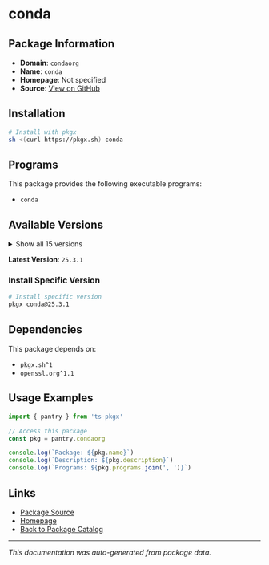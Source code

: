 # conda

>

## Package Information

- **Domain**: `condaorg`
- **Name**: `conda`
- **Homepage**: Not specified
- **Source**: [View on GitHub](https://github.com/pkgxdev/pantry/tree/main/projects/conda.org/package.yml)

## Installation

```bash
# Install with pkgx
sh <(curl https://pkgx.sh) conda
```

## Programs

This package provides the following executable programs:

- `conda`

## Available Versions

<details>
<summary>Show all 15 versions</summary>

- `25.3.1`, `25.1.1`, `24.11.1`, `24.9.2`, `24.7.1`
- `24.5.0`, `24.4.0`, `24.3.0`, `24.1.2`, `23.11.0`
- `23.10.0`, `23.9.0`, `23.7.4`, `23.7.3`, `23.7.2`

</details>

**Latest Version**: `25.3.1`

### Install Specific Version

```bash
# Install specific version
pkgx conda@25.3.1
```

## Dependencies

This package depends on:

- `pkgx.sh^1`
- `openssl.org^1.1`

## Usage Examples

```typescript
import { pantry } from 'ts-pkgx'

// Access this package
const pkg = pantry.condaorg

console.log(`Package: ${pkg.name}`)
console.log(`Description: ${pkg.description}`)
console.log(`Programs: ${pkg.programs.join(', ')}`)
```

## Links

- [Package Source](https://github.com/pkgxdev/pantry/tree/main/projects/conda.org/package.yml)
- [Homepage](#)
- [Back to Package Catalog](../package-catalog.md)

---

*This documentation was auto-generated from package data.*
